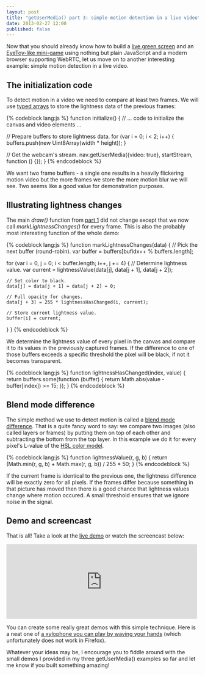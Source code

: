 ```yaml
---
layout: post
title: "getUserMedia() part 3: simple motion detection in a live video"
date: 2013-02-27 12:00
published: false
---
```


Now that you should already know how to build a
[live green screen](/blog/2012/10/building-a-live-green-screen-with-getusermedia-and-mediastreams/)
and an
[EyeToy-like mini-game](/blog/2012/10/getusermedia-part-2-building-an-eyetoy-like-mini-game/)
using nothing but plain JavaScript and a modern browser supporting WebRTC, let
us move on to another interesting example: simple motion detection in a live
video.

## The initialization code

To detect motion in a video we need to compare at least two frames. We will use
[typed arrays](https://developer.mozilla.org/en-US/docs/JavaScript_typed_arrays)
to store the lightness data of the previous frames:

{% codeblock lang:js %}
function initialize() {
  // ... code to initialize the canvas and video elements ...

  // Prepare buffers to store lightness data.
  for (var i = 0; i < 2; i++) {
    buffers.push(new Uint8Array(width * height));
  }

  // Get the webcam's stream.
  nav.getUserMedia({video: true}, startStream, function () {});
}
{% endcodeblock %}

We want two frame buffers - a single one results in a heavily
flickering motion video but the more frames we store the more motion blur
we will see. Two seems like a good value for demonstration purposes.

## Illustrating lightness changes

The main *draw()* function from
[part 1](/blog/2012/10/building-a-live-green-screen-with-getusermedia-and-mediastreams/)
did not change except that we now call *markLightnessChanges()* for every frame.
This is also the probably most interesting function of the whole demo:

{% codeblock lang:js %}
function markLightnessChanges(data) {
  // Pick the next buffer (round-robin).
  var buffer = buffers[bufidx++ % buffers.length];

  for (var i = 0, j = 0; i < buffer.length; i++, j += 4) {
    // Determine lightness value.
    var current = lightnessValue(data[j], data[j + 1], data[j + 2]);

    // Set color to black.
    data[j] = data[j + 1] = data[j + 2] = 0;

    // Full opacity for changes.
    data[j + 3] = 255 * lightnessHasChanged(i, current);

    // Store current lightness value.
    buffer[i] = current;
  }
}
{% endcodeblock %}

We determine the lightness value of every pixel in the canvas and compare it
to its values in the previously captured frames. If the difference to one of
those buffers exceeds a specific threshold the pixel will be black, if not it
becomes transparent.

{% codeblock lang:js %}
function lightnessHasChanged(index, value) {
  return buffers.some(function (buffer) {
    return Math.abs(value - buffer[index]) >= 15;
  });
}
{% endcodeblock %}

## Blend mode difference

The simple method we use to detect motion is called a
[blend mode difference](http://en.wikipedia.org/wiki/Blend_modes#Difference).
That is a quite fancy word to say: we compare two images (also called layers
or frames) by putting them on top of each other and subtracting the bottom from
the top layer. In this example we do it for every pixel's L-value of the
[HSL color model](https://en.wikipedia.org/wiki/HSL_and_HSV).

{% codeblock lang:js %}
function lightnessValue(r, g, b) {
  return (Math.min(r, g, b) + Math.max(r, g, b)) / 255 * 50;
}
{% endcodeblock %}

If the current frame is identical to the previous one, the lightness
difference will be exactly zero for all pixels. If the frames differ because
something in that picture has moved then there is a good chance that lightness
values change where motion occured. A small threshold ensures that we ignore
noise in the signal.

## Demo and screencast

That is all! Take a look at the [live demo](/demos/motion-detection/) or watch
the screencast below:

<iframe class="embed embed-space"
 src="http://player.vimeo.com/video/60650211?title=1&amp;byline=1&amp;portrait=1"
 width="500" height="195" frameborder="0"
 webkitAllowFullScreen mozallowfullscreen allowFullScreen></iframe>

You can create some really great demos with this simple technique. Here is a
neat one of
[a xylophone you can play by waving your hands](http://www.soundstep.com/blog/experiments/jsdetection/)
(which unfortunately does not work in Firefox).

Whatever your ideas may be, I encourage you to fiddle around with the small
demos I provided in my three getUserMedia() examples so far and let me know if
you built something amazing!
